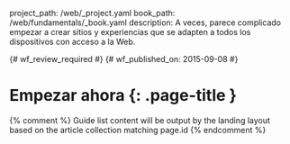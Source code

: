 project_path: /web/_project.yaml
book_path: /web/fundamentals/_book.yaml
description: A veces, parece complicado empezar a crear sitios y experiencias que se adapten a todos los dispositivos con acceso a la Web.

{# wf_review_required #}
{# wf_published_on: 2015-09-08 #}

# Empezar ahora {: .page-title }




{% comment %}
Guide list content will be output by the landing layout based on the article collection matching page.id
{% endcomment %}

